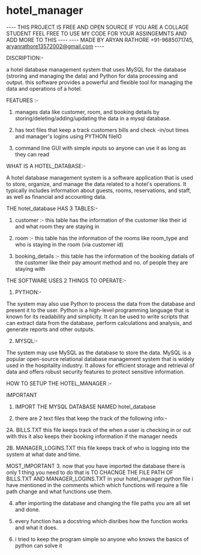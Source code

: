 # hotel_manager

 ---- THIS PROJECT IS FREE AND OPEN SOURCE IF YOU ARE A COLLAGE STUDENT FEEL FREE TO USE MY CODE FOR YOUR ASSINGEMNTS AND ADD MORE TO THIS ----
                                 ---- MADE BY ARYAN RATHORE +91-9685071745, aryanrathore13572002@gmail.com ----


DISCRIPTION:-

a hotel database management system that uses MySQL for the database (stroring and managing the data) and Python for data processing and output. 
this software provides a powerful and flexible tool for managing the data and operations of a hotel.

FEATURES :-
1. manages data like customer, room, and booking details by storing/deleting/adding/updating the data in a mysql database.

2. has text files that keep a track customers bills and check -in/out times and manager's logins using PYTHON fileIO 

3. command line GUI with simple inputs so anyone can use it as long as they can read

WHAT IS A HOTEL_DATABASE:-

A hotel database management system is a software application that is used to store, organize, and manage the data related to a hotel's operations. It typically includes information about guests, rooms, reservations, and staff, as well as financial and accounting data.

THE hotel_database HAS 3 TABLES:-

1. customer :- this table has the information of the customer like their id and what room they are staying in

2. room :- this table has the information of the rooms like room_type and who is staying in the room (via customer id)

3. booking_details :- this table has the information of the booking datials of the customer like their pay amount method and no. of people they are staying with

THE SOFTWARE USES 2 THINGS TO OPERATE:-

1. PYTHON:-

The system may also use Python to process the data from the database and present it to the user. Python is a high-level programming language that is known for its readability and simplicity. It can be used to write scripts that can extract data from the database, perform calculations and analysis, and generate reports and other outputs.

2. MYSQL:-

The system may use MySQL as the database to store the data. MySQL is a popular open-source relational database management system that is widely used in the hospitality industry. It allows for efficient storage and retrieval of data and offers robust security features to protect sensitive information.


HOW TO SETUP THE HOTEL_MANAGER :-

IMPORTANT
1. IMPORT THE MYSQL DATABASE NAMED hotel_database

2. there are 2 text files that keep the track of the following info:-

2A. BILLS.TXT this file keeps track of the when a user is checking in or out with this it also keeps their booking information if the manager needs

2B. MANAGER_LOGINS.TXT this file keeps track of who is logging into the system at what date and time.

MOST_IMPORTANT
3. now that you have imported the database there is only 1 thing you need to do that is TO CHACNGE THE FILE PATH OF BILLS.TXT AND MANAGER_LOGINS.TXT in your hotel_manager python file i have mentioned in the comments which which functions will require a file path change and what functions use them.

4. after importing the database and changing the file paths you are all set and done.

5. every function has a docstring which disribes how the function works and what it does. 

6. i tried to keep the program simple so anyone who knows the basics of python can solve it 








